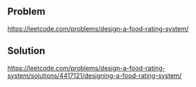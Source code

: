 ## Problem
https://leetcode.com/problems/design-a-food-rating-system/

## Solution
https://leetcode.com/problems/design-a-food-rating-system/solutions/4417121/designing-a-food-rating-system/
